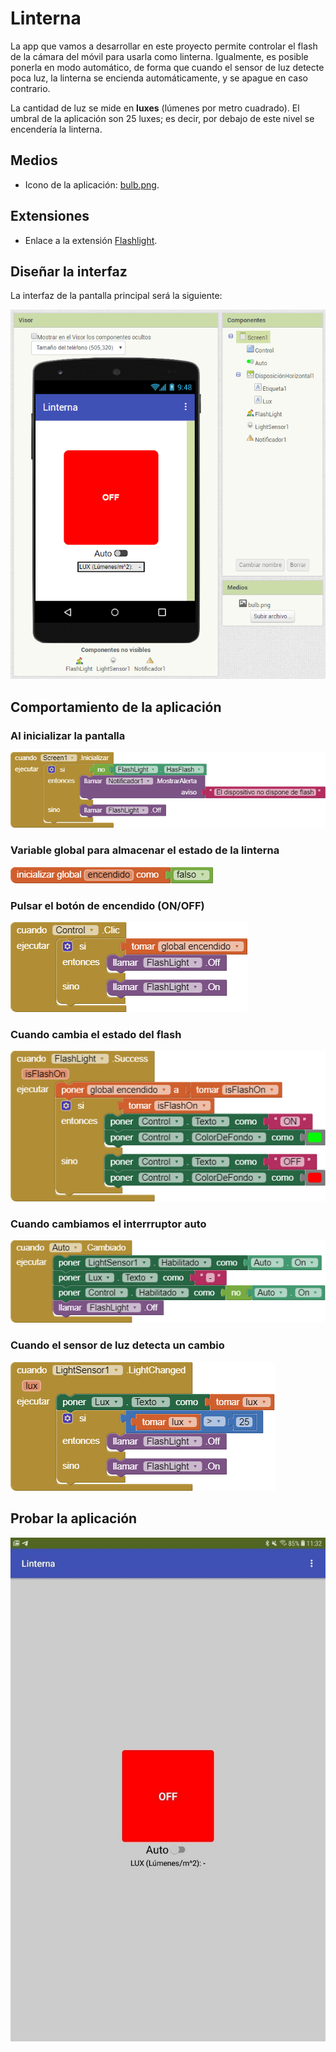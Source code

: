 # Linterna

La app que vamos a desarrollar en este proyecto permite controlar el flash de la cámara del móvil para usarla como linterna. Igualmente, es posible ponerla en modo automático, de forma que cuando el sensor de luz detecte poca luz, la linterna se encienda automáticamente, y se apague en caso contrario.

La cantidad de luz se mide en **luxes** (lúmenes por metro cuadrado). El umbral de la aplicación son 25 luxes; es decir, por debajo de este nivel se encendería la linterna.

## Medios

* Icono de la aplicación: [bulb.png](bulb.png).

## Extensiones

* Enlace a la extensión [Flashlight](https://downloads.sourceforge.net/project/puravidaapps/com.puravidaapps.TaifunFlashlight.aix).

## Diseñar la interfaz

La interfaz de la pantalla principal será la siguiente:

![](interfaz.png)

## Comportamiento de la aplicación

### Al inicializar la pantalla

![](cuando-screen1-inicializar.png)

### Variable global para almacenar el estado de la linterna

![](inicializar-global-encendido.png)

### Pulsar el botón de encendido (ON/OFF)

![](cuando-control-clic.png)

### Cuando cambia el estado del flash

![](cuando-flashlight-success.png)

### Cuando cambiamos el interrruptor auto

![](cuando-auto-cambiado.png)

### Cuando el sensor de luz detecta un cambio

![](cuando-lightsensor1-lightchanged.png)

## Probar la aplicación

![](prueba.jpg)